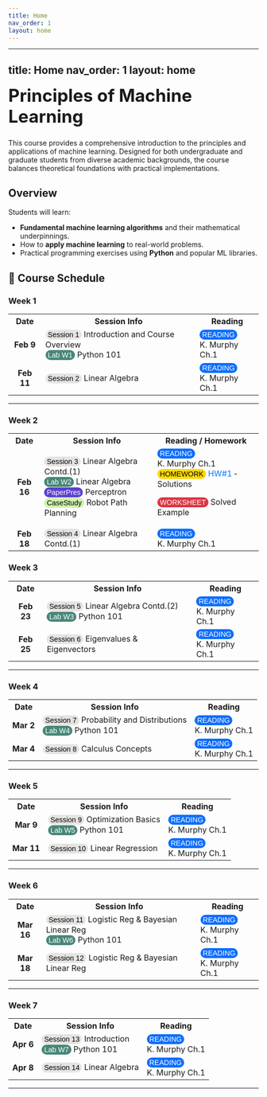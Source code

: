 ```yaml
---
title: Home
nav_order: 1
layout: home
---
```


---
title: Home
nav_order: 1
layout: home
---

<h1 style="font-size: 2.5em; font-weight: bold; margin-top: 0;">
  Principles of Machine Learning
</h1>

This course provides a comprehensive introduction to the principles and applications of machine learning. Designed for both undergraduate and graduate students from diverse academic backgrounds, the course balances theoretical foundations with practical implementations.

## Overview
Students will learn:
- **Fundamental machine learning algorithms** and their mathematical underpinnings.
- How to **apply machine learning** to real-world problems.
- Practical programming exercises using **Python** and popular ML libraries.



## 📅 Course Schedule

<style>
.badge {
  display: inline-block;
  background-color: #0d6efd; /* Bootstrap primary blue */
  color: white;
  padding: 2px 5px;
  border-radius: 10px;
  font-size: 90%;
  /*font-weight: bold;*/
  font-family: sans-serif;
}
 .schedule-table a {
  color: #007bff;
  text-decoration: none;
}
</style>

### Week 1

<table>
  <tr>
    <th>Date</th>
    <th>Session Info</th>
    <th>Reading</th>
  </tr>
  <tr>
    <td style="text-align:center;"><strong>Feb 9</strong></td>
    <td><span class="badge" style="background-color:#E5E4E2; color:black;">Session 1</span> <a href="slides/Machine_Learning_Week_1.pdf" style="color:#007bfft; text-decoration:none;" target="_blank">
    Introduction and Course Overview
  </a> <br> <span class="badge" style="background-color:#478778; color:white;">Lab W1</span> Python 101</td>
    <td><span class="badge">READING</span><br> K. Murphy Ch.1</td>
  </tr>
  <tr>
    <td style="text-align:center;"><strong>Feb 11</strong></td>
    <td><span class="badge" style="background-color:#E5E4E2; color:black;">Session 2</span> <a href="slides/Machine_Learning_Week_1.pdf" style="color:#007bfft; text-decoration:none;" target="_blank">
     Linear Algebra
  </a></td>
    <td><span class="badge">READING</span><br> K. Murphy Ch.1</td>
  </tr>
</table>

---

### Week 2

<table>
  <tr>
    <th>Date</th>
    <th>Session Info</th>
    <th>Reading / Homework</th>
  </tr>
  <tr>
    <td style="text-align:center;"><strong>Feb 16</strong></td>
    <td>
      <span class="badge" style="background-color:#E5E4E2; color:black;">Session 3</span> <a href="slides/Machine_Learning_week2.pdf" style="color:#007bfft; text-decoration:none;" target="_blank">
    Linear Algebra Contd.(1)
  </a> <br>
      <span class="badge" style="background-color:#478778; color:white;">Lab W2</span> Linear Algebra <br>
      <span class="badge" style="background-color:#5D3FD3; color:white;">PaperPres</span> <a href="PP&CS/Perceptron.pdf" style="color:#007bfft; text-decoration:none;" target="_blank">
    Perceptron
  </a> <br>
      <span class="badge" style="background-color:#cef2ac; color:black;">CaseStudy</span> Robot Path Planning
    </td>
<td>
  <span class="badge">READING</span><br>
  K. Murphy Ch.1 <br>

  <span class="badge" style="background-color:gold; color:black;">
    HOMEWORK
  </span>
    <a href="HW/HW1.rar" style="color:#007bff; text-decoration:none;" target="_blank">HW#1</a>
  &dash;
  <a href="HW/Machine_Learning_HW1_solutions.pdf" style="color:#007bfft; text-decoration:none;" target="_blank">
    Solutions
  </a><br>

  <span class="badge" style="background-color:#dc3545;">WORKSHEET</span>
  <a href="SP/Machine_Learning_SP1.pdf" style="color:#007bfft; text-decoration:none;" target="_blank">
    Solved Example
  </a>
</td>

  </tr>
  <tr>
    <td style="text-align:center;"><strong>Feb 18</strong></td>
    <td><span class="badge" style="background-color:#E5E4E2; color:black;">Session 4</span> <a href="slides/Machine_Learning_week2.pdf" style="color:#007bfft; text-decoration:none;" target="_blank">
    Linear Algebra Contd.(1)
  </a></td>
    <td><span class="badge">READING</span><br> K. Murphy Ch.1</td>
  </tr>
</table>

### Week 3

<table>
  <tr>
    <th>Date</th>
    <th>Session Info</th>
    <th>Reading</th>
  </tr>
  <tr>
    <td style="text-align:center;"><strong>Feb 23</strong></td>
    <td><span class="badge" style="background-color:#E5E4E2; color:black;">Session 5</span> <a href="slides/Machine_Learning_week3_1.pdf" style="color:#007bfft; text-decoration:none;" target="_blank">
    Linear Algebra Contd.(2)
  </a> <br> <span class="badge" style="background-color:#478778; color:white;">Lab W3</span> Python 101</td>
    <td><span class="badge">READING</span><br> K. Murphy Ch.1</td>
  </tr>
  <tr>
    <td style="text-align:center;"><strong>Feb 25</strong></td>
    <td><span class="badge" style="background-color:#E5E4E2; color:black;">Session 6</span> <a href="slides/Machine_Learning_Week3_2.pdf" style="color:#007bfft; text-decoration:none;" target="_blank">
    Eigenvalues & Eigenvectors
  </a></td>
    <td><span class="badge">READING</span><br> K. Murphy Ch.1</td>
  </tr>
</table>

---

### Week 4

<table>
  <tr>
    <th>Date</th>
    <th>Session Info</th>
    <th>Reading</th>
  </tr>
  <tr>
    <td style="text-align:center;"><strong>Mar 2</strong></td>
    <td><span class="badge" style="background-color:#E5E4E2; color:black;">Session 7</span> <a href="slides/Machine_Learning_Week4_1.pdf" style="color:#007bfft; text-decoration:none;" target="_blank">
   Probability and Distributions
  </a> <br> <span class="badge" style="background-color:#478778; color:white;">Lab W4</span> Python 101</td>
    <td><span class="badge">READING</span><br> K. Murphy Ch.1</td>
  </tr>
  <tr>
    <td style="text-align:center;"><strong>Mar 4</strong></td>
    <td><span class="badge" style="background-color:#E5E4E2; color:black;">Session 8</span><a href="slides/Machine_Learning_Week4_2.pdf" style="color:#007bfft; text-decoration:none;" target="_blank">
    Calculus Concepts
  </a></td>
    <td><span class="badge">READING</span><br> K. Murphy Ch.1</td>
  </tr>
</table>

---

### Week 5

<table>
  <tr>
    <th>Date</th>
    <th>Session Info</th>
    <th>Reading</th>
  </tr>
  <tr>
    <td style="text-align:center;"><strong>Mar 9</strong></td>
    <td><span class="badge" style="background-color:#E5E4E2; color:black;">Session 9</span> <a href="slides/Machine_Learning_Week5_1.pdf" style="color:#007bfft; text-decoration:none;" target="_blank">
   Optimization Basics
  </a> <br> <span class="badge" style="background-color:#478778; color:white;">Lab W5</span> Python 101</td>
    <td><span class="badge">READING</span><br> K. Murphy Ch.1</td>
  </tr>
  <tr>
    <td style="text-align:center;"><strong>Mar 11</strong></td>
    <td><span class="badge" style="background-color:#E5E4E2; color:black;">Session 10</span> <a href="slides/Machine_Learning_Week5_2.pdf" style="color:#007bfft; text-decoration:none;" target="_blank">
    Linear Regression
  </a></td>
    <td><span class="badge">READING</span><br> K. Murphy Ch.1</td>
  </tr>
</table>

---

### Week 6

<table>
  <tr>
    <th>Date</th>
    <th>Session Info</th>
    <th>Reading</th>
  </tr>
  <tr>
    <td style="text-align:center;"><strong>Mar 16</strong></td>
    <td><span class="badge" style="background-color:#E5E4E2; color:black;">Session 11</span> <a href="slides/Machine_Learning_Week6.pdf" style="color:#007bfft; text-decoration:none;" target="_blank">
   Logistic Reg & Bayesian Linear Reg
  </a> <br> <span class="badge" style="background-color:#478778; color:white;">Lab W6</span> Python 101</td>
    <td><span class="badge">READING</span><br> K. Murphy Ch.1</td>
  </tr>
  <tr>
    <td style="text-align:center;"><strong>Mar 18</strong></td>
    <td><span class="badge" style="background-color:#E5E4E2; color:black;">Session 12</span> <a href="slides/Machine_Learning_Week6.pdf" style="color:#007bfft; text-decoration:none;" target="_blank">
   Logistic Reg & Bayesian Linear Reg
  </a></td>
    <td><span class="badge">READING</span><br> K. Murphy Ch.1</td>
  </tr>
</table>

---

### Week 7

<table>
  <tr>
    <th>Date</th>
    <th>Session Info</th>
    <th>Reading</th>
  </tr>
  <tr>
    <td style="text-align:center;"><strong>Apr 6</strong></td>
    <td><span class="badge" style="background-color:#E5E4E2; color:black;">Session 13</span> Introduction <br> <span class="badge" style="background-color:#478778; color:white;">Lab W7</span> Python 101</td>
    <td><span class="badge">READING</span><br> K. Murphy Ch.1</td>
  </tr>
  <tr>
    <td style="text-align:center;"><strong>Apr 8</strong></td>
    <td><span class="badge" style="background-color:#E5E4E2; color:black;">Session 14</span> Linear Algebra</td>
    <td><span class="badge">READING</span><br> K. Murphy Ch.1</td>
  </tr>
</table>

---
